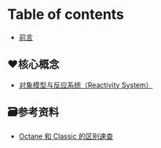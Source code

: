 # Table of contents

* [前言](README.md)

## ♥️核心概念 <a id="core-concepts"></a>

* [对象模型与反应系统（Reactivity System）](core-concepts/object-model-and-reactivity-system.md)

## 🗃参考资料 <a id="resources"></a>

* [Octane 和 Classic 的区别速查](https://ember-learn.github.io/ember-octane-vs-classic-cheat-sheet/)

